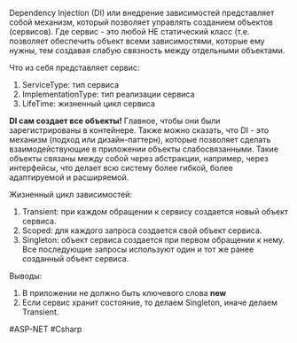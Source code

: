 Dependency Injection (DI) или внедрение зависимостей представляет собой механизм, который позволяет управлять созданием объектов (сервисов). Где сервис - это любой НЕ статический класс (т.е. позволяет обеспечить объект всеми зависимостями, которые ему нужны, тем создавая слабую связность между отдельными объектами.

Что из себя представляет сервис:
1. ServiceType: тип сервиса
2. ImplementationType: тип реализации сервиса
3. LifeTime: жизненный цикл сервиса

**DI сам создает все объекты!** Главное, чтобы они были зарегистрированы в контейнере.
Также можно сказать, что DI - это механизм (подход или дизайн-паттерн), которые позволяет сделать взаимодействующие в приложении объекты слабосвязанными. Такие объекты связаны между собой через абстракции, например, через интерфейсы, что делает всю систему более гибкой, более адаптируемой и расширяемой.

Жизненный цикл зависимостей:

1. Transient: при каждом обращении к сервису создается новый объект сервиса.
2. Scoped: для каждого запроса создается свой объект сервиса.
3. Singleton: объект сервиса создается при первом обращении к нему. Все последующие запросы используют один и тот же ранее созданный объект сервиса.

Выводы:
1. В приложении не должно быть ключевого слова **new**
2. Если сервис хранит состояние, то делаем Singleton, иначе делаем Transient.


#ASP-NET #Csharp 
